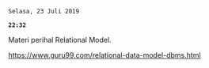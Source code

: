 `Selasa, 23 Juli 2019`

**`22:32`**

Materi perihal Relational Model.

https://www.guru99.com/relational-data-model-dbms.html